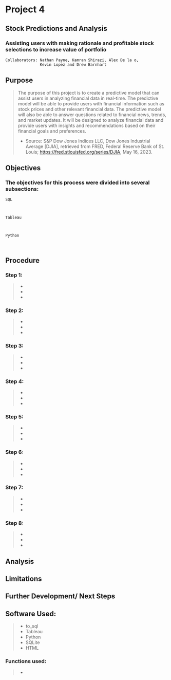 # Project 4
## Stock Predictions and Analysis 

### Assisting users with making rationale and profitable stock selections to increase value of portfolio

```
Collaborators: Nathan Payne, Kamran Shirazi, Alex De la o, 
               Kevin Lopez and Drew Barnhart
```

## Purpose
> The purpose of this project is to create a predictive model that can assist users in analyzing financial data in real-time. The predictive model will be able to provide users with financial information such as stock prices and other relevant financial data. The predictive model will also be able to answer questions related to financial news, trends, and market updates. It will be designed to analyze financial data and provide users with insights and recommendations based on their financial goals and preferences. 
> 
> - Source: S&P Dow Jones Indices LLC, Dow Jones Industrial Average [DJIA], retrieved from FRED, Federal Reserve Bank of St. Louis; https://fred.stlouisfed.org/series/DJIA, May 16, 2023.

## Objectives

### The objectives for this process were divided into several subsections: 
```
SQL



```
```
Tableau



```
```
Python



```

## Procedure

### Step 1:

> - 
> - 
> - 

### Step 2: 

> - 
> - 
> - 

### Step 3: 

> - 
> - 
> - 

### Step 4: 

> - 
> - 
> - 

### Step 5: 

> - 
> - 
> - 

### Step 6:

> - 
> - 
> - 

### Step 7:

> - 
> - 
> - 

### Step 8: 

> - 
> - 
> - 


## Analysis


## Limitations


## Further Development/ Next Steps



## Software Used:

> - to_sql
> - Tableau
> - Python
> - SQLite
> - HTML


### Functions used: 
> -

